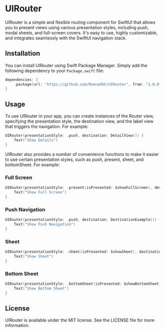 # UIRouter

UIRouter is a simple and flexible routing component for SwiftUI that allows you to present views using various presentation styles, including push, modal sheets, and full-screen covers. It's easy to use, highly customizable, and integrates seamlessly with the SwiftUI navigation stack.


## Installation


You can install UIRouter using Swift Package Manager. Simply add the following dependency to your `Package.swift` file:

```swift
dependencies: [
    .package(url: "https://github.com/ReenadGh/UIRouter", from: "1.0.0")
]
```


## Usage

To use UIRouter in your app, you can create instances of the Router view, specifying the presentation style, the destination view, and the label view that triggers the navigation. For example:

```swift
UIRouter(presentationStyle: .push, destination: DetailView()) {
    Text("Show Details")
}
```

UIRouter also provides a number of convenience functions to make it easier to use certain presentation styles, such as push, present, sheet, and bottomSheet. For example:


### Full Screen 

```swift
UIRouter(presentationStyle: .present(isPresented: $showFullScreen), destination: DestinationExample()) {
    Text("Show Full Screen")
}
```
### Push Navigation 

```swift
UIRouter(presentationStyle: .push, destination: DestinationExample()) {
    Text("Show Push Navigation")
}
```

### Sheet 

```swift
UIRouter(presentationStyle: .sheet(isPresented: $showSheet), destination: DestinationExample()) {
    Text("Show Sheet")
}
```
### Bottom Sheet

```swift
UIRouter(presentationStyle: .bottomSheet(isPresented: $showBottomSheet), destination: DestinationExample()) {
    Text("Show Bottom Sheet")
}
```
## License

UIRouter is available under the MIT license. See the LICENSE file for more information.
